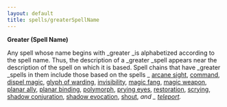 ```yaml
---
layout: default
title: spells/greaterSpellName
---
```

 **Greater (Spell Name)**

Any spell whose name begins with _greater _is alphabetized according to the spell name. Thus, the description of a _greater _spell appears near the description of the spell on which it is based. Spell chains that have _greater _spells in them include those based on the spells _ [arcane sight](arcaneSight#_arcane-sight), [command](command#_command), [dispel magic](dispelMagic#_dispel-magic), [glyph of warding](glyphOfWarding#_glyph-of-warding), [invisibility](invisibility#_invisibility), [magic fang](magicFang#_magic-fang), [magic weapon](magicWeapon#_magic-weapon), [planar ally](planarAlly#_planar-ally), [planar binding](planarBinding#_planar-binding), [polymorph](polymorph#_polymorph), [prying eyes](pryingEyes#_prying-eyes), [restoration](restoration#_restoration), [scrying](scrying#_scrying), [shadow conjuration](shadowConjuration#_shadow-conjuration), [shadow evocation](shadowEvocation#_shadow-evocation), [shout](shout#_shout), _and _ [teleport](teleport#_teleport)._

